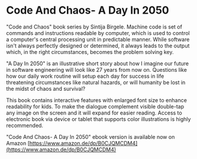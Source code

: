 # Code And Chaos- A Day In 2050

"Code and Chaos" book series by Sintija Birgele. Machine code is set of commands and instructions readable by computer, which is used to control a computer's central processing unit in predictable manner. While software isn't always perfectly designed or determined, it always leads to the output which, in the right circumstances, becomes the problem solving key.

"A Day In 2050" is an illustrative short story about how I imagine our future in software engineering will look like 27 years from now on. Questions like how our daily work routine will setup each day for success in life threatening circumstances like natural hazards, or will humanity be lost in the midst of chaos and survival?  

This book contains interactive features with enlarged font size to enhance readability for kids. To make the dialogue complement visible double-tap any image on the screen and it will expand for easier reading. Access to electronic book via device or tablet that supports color illustrations is highly recommended.

"Code And Chaos- A Day In 2050" ebook version is available now on Amazon [https://www.amazon.de/dp/B0CJQMCDM4](https://www.amazon.de/dp/B0CJQMCDM4)